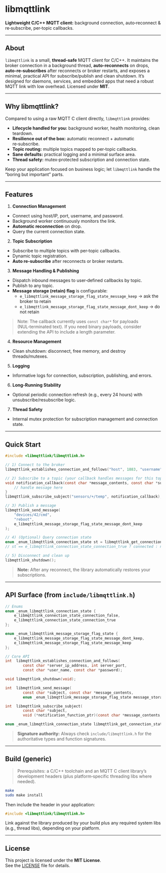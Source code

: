 # libmqttlink

**Lightweight C/C++ MQTT client:** background connection, auto‑reconnect & re‑subscribe, per‑topic callbacks.

---

## About

`libmqttlink` is a small, **thread‑safe** MQTT client for C/C++. It maintains the broker connection in a background thread, **auto‑reconnects** on drops, **auto‑re‑subscribes** after reconnects or broker restarts, and exposes a minimal, practical API for subscribe/publish and clean shutdown. It’s designed for daemons, services, and embedded apps that need a robust MQTT link with low overhead. Licensed under **MIT**.

---

## Why libmqttlink?

Compared to using a raw MQTT C client directly, `libmqttlink` provides:

- **Lifecycle handled for you:** background worker, health monitoring, clean teardown.
- **Resilience out of the box:** automatic reconnect + automatic re‑subscribe.
- **Topic routing:** multiple topics mapped to per‑topic callbacks.
- **Sane defaults:** practical logging and a minimal surface area.
- **Thread safety:** mutex‑protected subscription and connection state.

Keep your application focused on business logic; let `libmqttlink` handle the “boring but important” parts.

---

## Features

1) **Connection Management**
- Connect using host/IP, port, username, and password.
- Background worker continuously monitors the link.
- **Automatic reconnection** on drop.
- Query the current connection state.

2) **Topic Subscription**
- Subscribe to multiple topics with per‑topic callbacks.
- Dynamic topic registration.
- **Auto re‑subscribe** after reconnects or broker restarts.

3) **Message Handling & Publishing**
- Dispatch inbound messages to user‑defined callbacks by topic.
- Publish to any topic.
- **Message storage (retain) flag** is configurable:
  - `e_libmqttlink_message_storage_flag_state_message_keep` → ask the broker to retain
  - `e_libmqttlink_message_storage_flag_state_message_dont_keep` → do not retain

> Note: The callback currently uses `const char*` for payloads (NUL‑terminated text). If you need binary payloads, consider extending the API to include a length parameter.

4) **Resource Management**
- Clean shutdown: disconnect, free memory, and destroy threads/mutexes.

5) **Logging**
- Informative logs for connection, subscription, publishing, and errors.

6) **Long‑Running Stability**
- Optional periodic connection refresh (e.g., every 24 hours) with unsubscribe/resubscribe logic.

7) **Thread Safety**
- Internal mutex protection for subscription management and connection state.

---

## Quick Start

```c
#include <libmqttlink/libmqttlink.h>

// 1) Connect to the broker
libmqttlink_establishes_connection_and_follows("host", 1883, "username", "password");

// 2) Subscribe to a topic (your callback handles messages for this topic)
void notification_callback(const char *message_contents, const char *subject) {
    // handle message here
}
libmqttlink_subscribe_subject("sensors/+/temp", notification_callback);

// 3) Publish a message
libmqttlink_send_message(
    "devices/42/cmd",
    "reboot",
    e_libmqttlink_message_storage_flag_state_message_dont_keep
);

// 4) (Optional) Query connection state
enum _enum_libmqttlink_connection_state st = libmqttlink_get_connection_state();
// st == e_libmqttlink_connection_state_connection_true ? connected : not connected

// 5) Disconnect and clean up
libmqttlink_shutdown();
```

> **Note:** After any reconnect, the library automatically restores your subscriptions.

---

## API Surface (from `include/libmqttlink.h`)

```c
// Enums
enum _enum_libmqttlink_connection_state {
    e_libmqttlink_connection_state_connection_false,
    e_libmqttlink_connection_state_connection_true
};

enum _enum_libmqttlink_message_storage_flag_state {
    e_libmqttlink_message_storage_flag_state_message_dont_keep,
    e_libmqttlink_message_storage_flag_state_message_keep
};

// Core API
int  libmqttlink_establishes_connection_and_follows(
        const char *server_ip_address, int server_port,
        const char *user_name, const char *password);

void libmqttlink_shutdown(void);

int  libmqttlink_send_message(
        const char *subject, const char *message_contents,
        enum _enum_libmqttlink_message_storage_flag_state message_storage_flag_state);

int  libmqttlink_subscribe_subject(
        const char *subject,
        void (*notification_function_ptr)(const char *message_contents, const char *subject));

enum _enum_libmqttlink_connection_state libmqttlink_get_connection_state(void);
```

> **Signature authority:** Always check `include/libmqttlink.h` for the authoritative types and function signatures.

---

## Build (generic)

> Prerequisites: a C/C++ toolchain and an MQTT C client library’s development headers (plus platform‑specific threading libs where needed).

```bash
make
sudo make install
```

Then include the header in your application:
```c
#include <libmqttlink/libmqttlink.h>
```

Link against the library produced by your build plus any required system libs (e.g., thread libs), depending on your platform.

---

## License

This project is licensed under the **MIT License**.  
See the [LICENSE](LICENSE) file for details.
